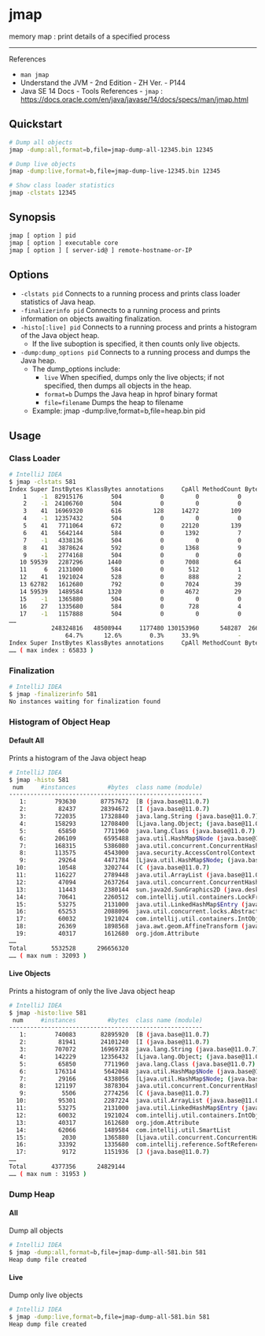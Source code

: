 # jmap

memory map : print details of a specified process

---

References

- `man jmap`
- Understand the JVM - 2nd Edition - ZH Ver. - P144
- Java SE 14 Docs - Tools References - `jmap` : https://docs.oracle.com/en/java/javase/14/docs/specs/man/jmap.html

## Quickstart

```bash
# Dump all objects
jmap -dump:all,format=b,file=jmap-dump-all-12345.bin 12345

# Dump live objects
jmap -dump:live,format=b,file=jmap-dump-live-12345.bin 12345

# Show class loader statistics
jmap -clstats 12345
```

## Synopsis

```bash
jmap [ option ] pid
jmap [ option ] executable core
jmap [ option ] [ server-id@ ] remote-hostname-or-IP
```

## Options

- `-clstats pid` Connects to a running process and prints class loader statistics of Java heap.
- `-finalizerinfo pid` Connects to a running process and prints information on objects awaiting finalization.
- `-histo[:live] pid` Connects to a running process and prints a histogram of the Java object heap.
    - If the live suboption is specified, it then counts only live objects.
- `-dump:dump_options pid` Connects to a running process and dumps the Java heap.
    - The dump_options include:
        - `live` When specified, dumps only the live objects; if not specified, then dumps all objects in the heap.
        - `format=b` Dumps the Java heap in hprof binary format
        - `file=filename` Dumps the heap to filename
    - Example: jmap -dump:live,format=b,file=heap.bin pid

## Usage

### Class Loader

```bash
# IntelliJ IDEA
$ jmap -clstats 581
Index Super InstBytes KlassBytes annotations     CpAll MethodCount Bytecodes MethodAll     ROAll     RWAll     Total ClassName
    1    -1  82915176        504           0         0           0         0         0        24       616       640 [B
    2    -1  24106760        504           0         0           0         0         0        24       616       640 [I
    3    41  16969320        616         128     14272         109      4576     77952     18640     75632     94272 java.lang.String
    4    -1  12357432        504           0         0           0         0         0        24       616       640 [Ljava.lang.Object;
    5    41   7711064        672           0     22120         139      5679     95384     24632     95456    120088 java.lang.Class
    6    41   5642144        584           0      1392           7       149      2656      1152      3800      4952 java.util.HashMap$Node
    7    -1   4338136        504           0         0           0         0         0        32       616       648 [Ljava.util.HashMap$Node;
    8    41   3878624        592           0      1368           9       213      2776      1488      3584      5072 java.util.concurrent.ConcurrentHashMap$Node
    9    -1   2774168        504           0         0           0         0         0        24       616       640 [C
   10 59539   2287296       1440           0      7008          64      2681     48848     11232     47056     58288 java.util.ArrayList
   11     6   2131000        584           0       512           1        10       624       304      1648      1952 java.util.LinkedHashMap$Entry
   12    41   1921024        528           0       888           2        45       808       432      2032      2464 com.intellij.util.containers.IntObjectLinkedMap$MapEntry
   13 62782   1612680        792           0      7024          39      1023     13032      5984     15672     21656 org.jdom.Attribute
   14 59539   1489584       1320           0      4672          29      2038     25488      6024     25960     31984 com.intellij.util.SmartList
   15    -1   1365880        504           0         0           0         0         0        32       616       648 [Ljava.util.concurrent.ConcurrentHashMap$Node;
   16    27   1335680        584           0       728           4        41      2504       552      3464      4016 com.intellij.reference.SoftReference
   17    -1   1157888        504           0         0           0         0         0        24       616       640 [J
……
            248324816   48508944     1177480 130153960      548287  26679441 185243808 100811760 283283120 384094880 Total
                64.7%      12.6%        0.3%     33.9%           -      6.9%     48.2%     26.2%     73.8%    100.0%
Index Super InstBytes KlassBytes annotations     CpAll MethodCount Bytecodes MethodAll     ROAll     RWAll     Total ClassName
…… ( max index : 65833 )
```

### Finalization

```bash
# IntelliJ IDEA
$ jmap -finalizerinfo 581
No instances waiting for finalization found
```

### Histogram of Object Heap

#### Default All

Prints a histogram of the Java object heap

```bash
# IntelliJ IDEA
$ jmap -histo 581
 num     #instances         #bytes  class name (module)
-------------------------------------------------------
   1:        793630       87757672  [B (java.base@11.0.7)
   2:         82437       28394672  [I (java.base@11.0.7)
   3:        722035       17328840  java.lang.String (java.base@11.0.7)
   4:        158293       12708400  [Ljava.lang.Object; (java.base@11.0.7)
   5:         65850        7711960  java.lang.Class (java.base@11.0.7)
   6:        206109        6595488  java.util.HashMap$Node (java.base@11.0.7)
   7:        168315        5386080  java.util.concurrent.ConcurrentHashMap$Node (java.base@11.0.7)
   8:        113575        4543000  java.security.AccessControlContext (java.base@11.0.7)
   9:         29264        4471784  [Ljava.util.HashMap$Node; (java.base@11.0.7)
  10:         10548        3202744  [C (java.base@11.0.7)
  11:        116227        2789448  java.util.ArrayList (java.base@11.0.7)
  12:         47094        2637264  java.util.concurrent.ConcurrentHashMap$KeyIterator (java.base@11.0.7)
  13:         11443        2380144  sun.java2d.SunGraphics2D (java.desktop@11.0.7)
  14:         70641        2260512  com.intellij.util.containers.LockFreeCopyOnWriteArrayList$COWIterator
  15:         53275        2131000  java.util.LinkedHashMap$Entry (java.base@11.0.7)
  16:         65253        2088096  java.util.concurrent.locks.AbstractQueuedSynchronizer$Node (java.base@11.0.7)
  17:         60032        1921024  com.intellij.util.containers.IntObjectLinkedMap$MapEntry
  18:         26369        1898568  java.awt.geom.AffineTransform (java.desktop@11.0.7)
  19:         40317        1612680  org.jdom.Attribute
……
Total       5532528      296656320
…… ( max num : 32093 )
```

#### Live Objects

Prints a histogram of only the live Java object heap

```bash
# IntelliJ IDEA
$ jmap -histo:live 581
 num     #instances         #bytes  class name (module)
-------------------------------------------------------
   1:        740083       82895920  [B (java.base@11.0.7)
   2:         81941       24101240  [I (java.base@11.0.7)
   3:        707072       16969728  java.lang.String (java.base@11.0.7)
   4:        142229       12356432  [Ljava.lang.Object; (java.base@11.0.7)
   5:         65850        7711960  java.lang.Class (java.base@11.0.7)
   6:        176314        5642048  java.util.HashMap$Node (java.base@11.0.7)
   7:         29166        4338056  [Ljava.util.HashMap$Node; (java.base@11.0.7)
   8:        121197        3878304  java.util.concurrent.ConcurrentHashMap$Node (java.base@11.0.7)
   9:          5506        2774256  [C (java.base@11.0.7)
  10:         95301        2287224  java.util.ArrayList (java.base@11.0.7)
  11:         53275        2131000  java.util.LinkedHashMap$Entry (java.base@11.0.7)
  12:         60032        1921024  com.intellij.util.containers.IntObjectLinkedMap$MapEntry
  13:         40317        1612680  org.jdom.Attribute
  14:         62066        1489584  com.intellij.util.SmartList
  15:          2030        1365880  [Ljava.util.concurrent.ConcurrentHashMap$Node; (java.base@11.0.7)
  16:         33392        1335680  com.intellij.reference.SoftReference
  17:          9172        1151936  [J (java.base@11.0.7)
……
Total       4377356      24829144
…… ( max num : 31953 )
```

### Dump Heap

#### All

Dump all objects

```bash
# IntelliJ IDEA
$ jmap -dump:all,format=b,file=jmap-dump-all-581.bin 581
Heap dump file created
```

#### Live

Dump only live objects

```bash
# IntelliJ IDEA
$ jmap -dump:live,format=b,file=jmap-dump-all-581.bin 581
Heap dump file created
```
